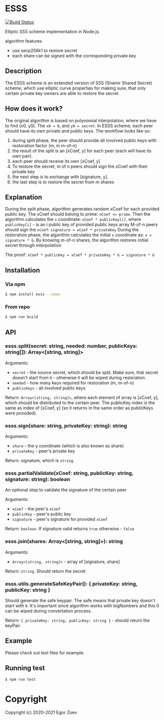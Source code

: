 # ESSS

[![Build Status](https://www.travis-ci.com/ega-forever/esss.svg?branch=master)](https://travis-ci.com/ega-forever/esss)

Elliptic SSS scheme implementation in Node.js.

algorithm features
* use secp256k1 to restore secret
* each share can be signed with the corresponding private key

## Description
The ESSS scheme is an extended version of SSS (Shamir Shared Secret) scheme, which use elliptic curve properties for making sure,
that only certain private key owners are able to restore the secret.

## How does it work?
The original algorithm is based on polynomial interpolation, where we have to find (x0, y0). The ```x0 = 0```, and ```y0 = secret```. 
In ESSS scheme, each peer should have its own private and public keys. The workflow looks like so:
1) during split phase, the peer should provide all involved public keys with restoration factor (m, in m-of-n)
2) the result of the split is an [xCoef, y] for each peer (each will have its own pair). 
3) each peer should receive its own [xCoef, y]
4) To restore the secret, m of n peers should sign the xCoef with their private key
5) the next step is to exchange with [signature, y].
6) the last step is to restore the secret from m shares

## Explanation

During the split phase, algorithm generates random xCoef for each provided public key. The xCoef should belong to prime: ```xCoef <= prime```.
Then the algorithm calculates the ```x``` coordinate: ```xCoef * publicKey[i]```, where ```publicKey[i]``` - is an i public key of provided public keys array
M-of-n peers should sign the ```xCoef```: ```signature = xCoef * privateKey```
During the restoration phase, the algorithm calculates the initial ```x``` coordinate as: ```x = signature * G```.
By knowing m-of-n shares, the algorithm restores initial secret through interpolation

The proof: ```xCoef * publicKey = xCoef * privateKey * G = signature * G```

## Installation

### Via npm
```bash
$ npm install esss --save
```

### From repo
```bash
$ npm run build
```


## API

### esss.split(secret: string, needed: number, publicKeys: string[]): Array<[string, string]>

Arguments:
* `secret` - the source secret, which should be split. Make sure, that secret doesn't start from `0` - otherwise it will be wiped during restoration.
* `needed` - how many keys required for restoration (m, m-of-n)
* `publicKeys` - all involved public keys 

Return: `Array<[string, string]>`, where each element of array is [xCoef, y], which should be distributed to the certain peer.
The publicKey index is the same as index of [xCoef, y] (so it returns in the same order as publicKeys were provided).

### esss.sign(share: string, privateKey: string): string

Arguments:
* `share` - the y coordinate (which is also known as share)
* `privateKey` - peer's private key

Return: signature, which is `string`. 

### esss.partialValidate(xCoef: string, publicKey: string, signature: string): boolean

An optional step to validate the signature of the certain peer

Arguments:
* `xCoef` - the peer's ```xCoef```
* `publicKey` - peer's public key
* `signature` - peer's signature for provided ```xCoef```

Return: `boolean`. If signature valid returns `true` otherwise - `false`

### esss.join(shares: Array<[string, string]>): string

Arguments:
* `Array<[string, string]>` - array of [signature, share]

Return: `string`. Should return the secret

### esss.utils.generateSafeKeyPair(): { privateKey: string, publicKey: string }

Should generate the safe keypair. The safe means that private key doesn't start with `0`.
It's important since algorithm works with bigNumbers and this 0 can be wiped during convertation process.

Return: `{ privateKey: string, publicKey: string }` - should return the keyPair.

## Example
Please check out test files for example.

## Running test

```bash
$ npm run test
```

# Copyright

Copyright (c) 2020-2021 Egor Zuev
